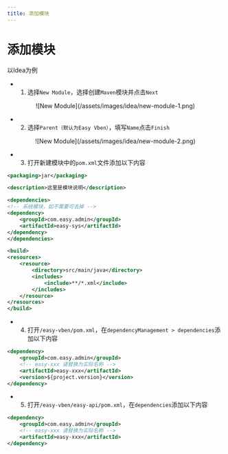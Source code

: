 ```yaml
---
title: 添加模块
---
```


# 添加模块

以Idea为例

-
    1. 选择`New Module`，选择创建`Maven`模块并点击`Next`
<div align="center" style="margin: 12px 0">
  ![New Module](/assets/images/idea/new-module-1.png)
</div>

-
    2. 选择`Parent（默认为Easy Vben）`，填写`Name`点击`Finish`
<div align="center" style="margin: 12px 0">
   ![New Module](/assets/images/idea/new-module-2.png)
</div>

-
    3. 打开新建模块中的`pom.xml`文件添加以下内容

```xml
<packaging>jar</packaging>

<description>这里是模块说明</description>

<dependencies>
<!-- 系统模块，如不需要可去掉 -->
<dependency>
    <groupId>com.easy.admin</groupId>
    <artifactId>easy-sys</artifactId>
</dependency>
</dependencies>

<build>
<resources>
    <resource>
        <directory>src/main/java</directory>
        <includes>
            <include>**/*.xml</include>
        </includes>
    </resource>
</resources>
</build>
```

-
    4. 打开`/easy-vben/pom.xml`，在`dependencyManagement > dependencies`添加以下内容

```xml
<dependency>
    <groupId>com.easy.admin</groupId>
    <!-- easy-xxx 请替换为实际名称 -->
    <artifactId>easy-xxx</artifactId>
    <version>${project.version}</version>
</dependency>
```

-
    5. 打开`/easy-vben/easy-api/pom.xml`，在`dependencies`添加以下内容

```xml
<dependency>
    <groupId>com.easy.admin</groupId>
    <!-- easy-xxx 请替换为实际名称 -->
    <artifactId>easy-xxx</artifactId>
</dependency>
```
